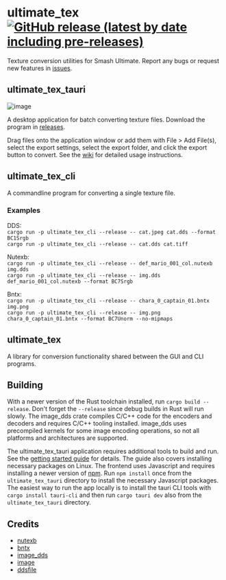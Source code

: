 # ultimate_tex [![GitHub release (latest by date including pre-releases)](https://img.shields.io/github/v/release/ScanMountGoat/ultimate_tex?include_prereleases)](https://github.com/ScanMountGoat/ultimate_tex/releases/latest)
Texture conversion utilities for Smash Ultimate. Report any bugs or request new features in [issues](https://github.com/ScanMountGoat/ultimate_tex/issues).

## ultimate_tex_tauri
![image](https://github.com/ScanMountGoat/ultimate_tex/assets/23301691/0c38e6de-6800-42c3-b250-efcf4d3cb490)

A desktop application for batch converting texture files. Download the program in [releases](https://github.com/ScanMountGoat/ultimate_tex/releases).

Drag files onto the application window or add them with File > Add File(s), select the export settings, select the export folder, and click the export button to convert. See the [wiki](https://github.com/ScanMountGoat/ultimate_tex/wiki) for detailed usage instructions. 

## ultimate_tex_cli
A commandline program for converting a single texture file.

### Examples
DDS:  
`cargo run -p ultimate_tex_cli --release -- cat.jpeg cat.dds --format BC1Srgb`  
`cargo run -p ultimate_tex_cli --release -- cat.dds cat.tiff`  

Nutexb:  
`cargo run -p ultimate_tex_cli --release -- def_mario_001_col.nutexb img.dds`  
`cargo run -p ultimate_tex_cli --release -- img.dds def_mario_001_col.nutexb --format BC7Srgb`  

Bntx:  
`cargo run -p ultimate_tex_cli --release -- chara_0_captain_01.bntx img.png`  
`cargo run -p ultimate_tex_cli --release -- img.png chara_0_captain_01.bntx --format BC7Unorm --no-mipmaps`  

## ultimate_tex
A library for conversion functionality shared between the GUI and CLI programs.

## Building
With a newer version of the Rust toolchain installed, run `cargo build --release`. 
Don't forget the `--release` since debug builds in Rust will run slowly. The image_dds crate compiles C/C++ code for the encoders and decoders and requires C/C++ tooling installed. image_dds uses precompiled kernels for some image encoding operations, so not all platforms and architectures are supported.

The ultimate_tex_tauri application requires additional tools to build and run. See the [getting started guide](https://tauri.app/v1/guides/getting-started/prerequisites) for details. The guide also covers installing necessary packages on Linux. The frontend uses Javascript and requires installing a newer version of [npm](https://docs.npmjs.com/downloading-and-installing-node-js-and-npm). Run `npm install` once from the `ultimate_tex_tauri` directory to install the necessary Javascript packages. The easiest way to run the app locally is to install the tauri CLI tools with `cargo install tauri-cli` and then run `cargo tauri dev` also from the `ultimate_tex_tauri` directory.

## Credits
- [nutexb](https://github.com/jam1garner/nutexb)
- [bntx](https://github.com/jam1garner/bntx)
- [image_dds](https://github.com/ScanMountGoat/image_dds)
- [image](https://github.com/image-rs/image)
- [ddsfile](https://github.com/SiegeEngine/ddsfile)
